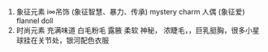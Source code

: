 1. 象征元素
i∞吊饰 (象征智慧、暴力、传承) mystery charm
人偶 (象征爱) flannel doll 
2. 时尚元素
充满味道
白毛粉毛
露腋
柔软
神秘，
浓睫毛，，巨乳挺胸，很多小星球挂在关节处，银河配色衣服
